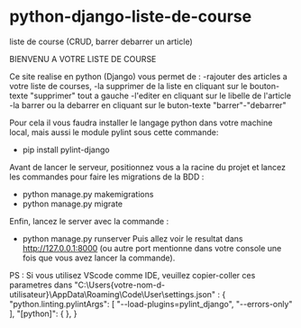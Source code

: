 # python-django-liste-de-course
liste de course (CRUD, barrer debarrer un article)

BIENVENU A VOTRE LISTE DE COURSE

Ce site realise en python (Django) vous permet de :
  -rajouter des articles a votre liste de courses,
  -la supprimer de la liste en cliquant sur le bouton-texte "supprimer" tout a gauche
  -l'editer en cliquant sur le libelle de l'article
  -la barrer ou la debarrer en cliquant sur le buton-texte "barrer"-"debarrer"
  

Pour cela il vous faudra installer le langage python dans votre machine local, mais aussi le module pylint sous cette commande:
  - pip install pylint-django
  
Avant de lancer le serveur, positionnez vous a la racine du projet et lancez les commandes pour faire les migrations de la BDD :
  - python manage.py makemigrations
  - python manage.py migrate
  
Enfin, lancez le server avec la commande :
  - python manage.py runserver
Puis allez voir le resultat dans http://127.0.0.1:8000 (ou autre port mentionne dans votre console une fois que vous avez lancer la commande).


PS : Si vous utilisez VScode comme IDE, veuillez copier-coller ces parametres 
dans "C:\Users\{votre-nom-d-utilisateur}\AppData\Roaming\Code\User\settings.json" :
    {
        "python.linting.pylintArgs": [
            "--load-plugins=pylint_django",
            "--errors-only"
        ],
        "[python]": {
        },
    }
                    


